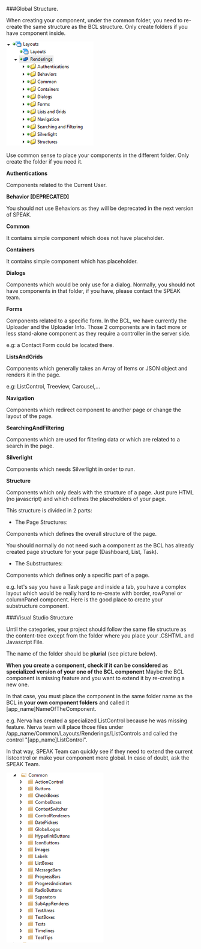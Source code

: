 ###Global Structure.

When creating your component, under the common folder, you need to re-create the same structure as the BCL structure. Only create folders if you have component inside.

![](component-tree.png)

Use common sense to place your components in the different folder. Only create the folder if you need it.

**Authentications**

Components related to the Current User.

**Behavior [DEPRECATED]**

You should not use Behaviors as they will be deprecated in the next version of SPEAK.

**Common**

It contains simple component which does not have placeholder.

**Containers**

It contains simple component which has placeholder.

**Dialogs**

Components which would be only use for a dialog. Normally, you should not have components in that folder, if you have, please contact the SPEAK team.

**Forms**

Components related to a specific form. In the BCL, we have currently the Uploader and the Uploader Info. Those 2 components are in fact more or less stand-alone component as they require a controller in the server side.

e.g: a Contact Form could be located there.

**ListsAndGrids**

Components which generally takes an Array of Items or JSON object and renders it in the page.

e.g: ListControl, Treeview, Carousel,...

**Navigation**

Components which redirect component to another page or change the layout of the page.

**SearchingAndFiltering**

Components which are used for filtering data or which are related to a search in the page.

**Silverlight**

Components which needs Silverlight in order to run.

**Structure**

Components which only deals with the structure of a page. Just pure HTML (no javascript) and which defines the placeholders of your page.

This structure is divided in 2 parts:

- The Page Structures:

Components which defines the overall structure of the page.

You should normally do not need such a component as the BCL has already created page structure for your page (Dashboard, List, Task).

- The Substructures:

Components which defines only a specific part of a page.

e.g. let's say you have a Task page and inside a tab, you have a complex layout which would be really hard to re-create with border, rowPanel or columnPanel component. Here is the good place to create your substructure component.

###Visual Studio Structure

Until the categories, your project should follow the same file structure as the content-tree except from the folder where you place your .CSHTML and Javascript File.

The name of the folder should be **plurial** (see picture below).

**When you create a component, check if it can be considered as specialized version of your one of the BCL component** Maybe the BCL component is missing feature and you want to extend it by re-creating a new one.

In that case, you must place the component in the same folder name as the BCL **in your own component folders** and called it [app_name]NameOfTheComponent. 

e.g. Nerva has created a specialized ListControl because he was missing feature. Nerva team will place those files under /app_name/Common/Layouts/Renderings/ListControls and called the control "[app_name]ListControl".

In that way, SPEAK Team can quickly see if they need to extend the current listcontrol or make your component more global. In case of doubt, ask the SPEAK Team.


![](component-category-tree.png)
